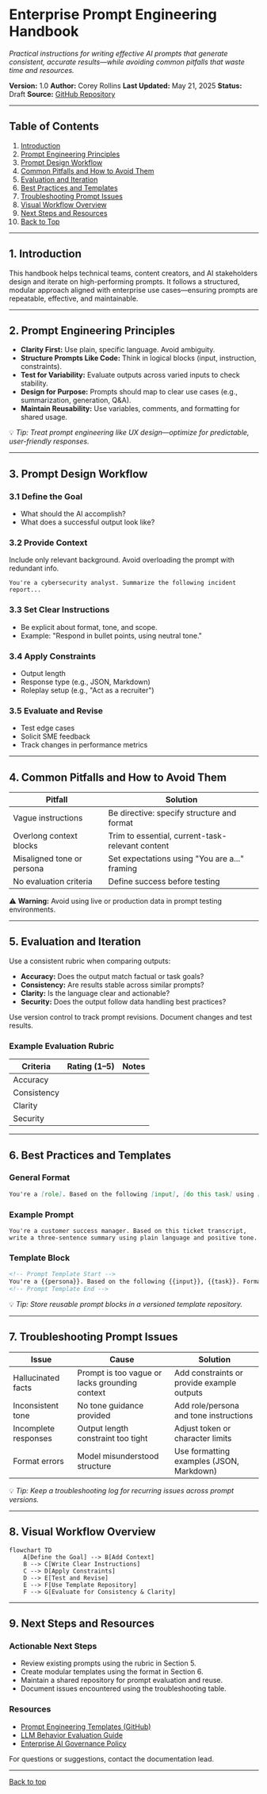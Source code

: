 # Enterprise Prompt Engineering Handbook

*Practical instructions for writing effective AI prompts that generate consistent, accurate results—while avoiding common pitfalls that waste time and resources.*

**Version:** 1.0
**Author:** Corey Rollins
**Last Updated:** May 21, 2025
**Status:** Draft
**Source:** [GitHub Repository](#)

---

## Table of Contents

1. [Introduction](#1-introduction)
2. [Prompt Engineering Principles](#2-prompt-engineering-principles)
3. [Prompt Design Workflow](#3-prompt-design-workflow)
4. [Common Pitfalls and How to Avoid Them](#4-common-pitfalls-and-how-to-avoid-them)
5. [Evaluation and Iteration](#5-evaluation-and-iteration)
6. [Best Practices and Templates](#6-best-practices-and-templates)
7. [Troubleshooting Prompt Issues](#7-troubleshooting-prompt-issues)
8. [Visual Workflow Overview](#8-visual-workflow-overview)
9. [Next Steps and Resources](#9-next-steps-and-resources)
10. [Back to Top](#enterprise-prompt-engineering-handbook)

---

## 1. Introduction

This handbook helps technical teams, content creators, and AI stakeholders design and iterate on high-performing prompts. It follows a structured, modular approach aligned with enterprise use cases—ensuring prompts are repeatable, effective, and maintainable.

---

## 2. Prompt Engineering Principles

* **Clarity First:** Use plain, specific language. Avoid ambiguity.
* **Structure Prompts Like Code:** Think in logical blocks (input, instruction, constraints).
* **Test for Variability:** Evaluate outputs across varied inputs to check stability.
* **Design for Purpose:** Prompts should map to clear use cases (e.g., summarization, generation, Q\&A).
* **Maintain Reusability:** Use variables, comments, and formatting for shared usage.

💡 *Tip: Treat prompt engineering like UX design—optimize for predictable, user-friendly responses.*

---

## 3. Prompt Design Workflow

### 3.1 Define the Goal

* What should the AI accomplish?
* What does a successful output look like?

### 3.2 Provide Context

Include only relevant background. Avoid overloading the prompt with redundant info.

```text
You're a cybersecurity analyst. Summarize the following incident report...
```

### 3.3 Set Clear Instructions

* Be explicit about format, tone, and scope.
* Example: "Respond in bullet points, using neutral tone."

### 3.4 Apply Constraints

* Output length
* Response type (e.g., JSON, Markdown)
* Roleplay setup (e.g., "Act as a recruiter")

### 3.5 Evaluate and Revise

* Test edge cases
* Solicit SME feedback
* Track changes in performance metrics

---

## 4. Common Pitfalls and How to Avoid Them

| Pitfall                    | Solution                                         |
| -------------------------- | ------------------------------------------------ |
| Vague instructions         | Be directive: specify structure and format       |
| Overlong context blocks    | Trim to essential, current-task-relevant content |
| Misaligned tone or persona | Set expectations using "You are a..." framing    |
| No evaluation criteria     | Define success before testing                    |

⚠️ **Warning:** Avoid using live or production data in prompt testing environments.

---

## 5. Evaluation and Iteration

Use a consistent rubric when comparing outputs:

* **Accuracy:** Does the output match factual or task goals?
* **Consistency:** Are results stable across similar prompts?
* **Clarity:** Is the language clear and actionable?
* **Security:** Does the output follow data handling best practices?

Use version control to track prompt revisions. Document changes and test results.

### Example Evaluation Rubric

| Criteria    | Rating (1–5) | Notes |
| ----------- | ------------ | ----- |
| Accuracy    |              |       |
| Consistency |              |       |
| Clarity     |              |       |
| Security    |              |       |

---

## 6. Best Practices and Templates

### General Format

```markdown
You're a [role]. Based on the following [input], [do this task] using [format/tone/length constraints].
```

### Example Prompt

```text
You're a customer success manager. Based on this ticket transcript, write a three-sentence summary using plain language and positive tone.
```

### Template Block

```markdown
<!-- Prompt Template Start -->
You're a {{persona}}. Based on the following {{input}}, {{task}}. Format as {{output_format}}.
<!-- Prompt Template End -->
```

💡 *Tip: Store reusable prompt blocks in a versioned template repository.*

---

## 7. Troubleshooting Prompt Issues

| Issue                | Cause                                          | Solution                                   |
| -------------------- | ---------------------------------------------- | ------------------------------------------ |
| Hallucinated facts   | Prompt is too vague or lacks grounding context | Add constraints or provide example outputs |
| Inconsistent tone    | No tone guidance provided                      | Add role/persona and tone instructions     |
| Incomplete responses | Output length constraint too tight             | Adjust token or character limits           |
| Format errors        | Model misunderstood structure                  | Use formatting examples (JSON, Markdown)   |

💡 *Tip: Keep a troubleshooting log for recurring issues across prompt versions.*

---

## 8. Visual Workflow Overview

```mermaid
flowchart TD
    A[Define the Goal] --> B[Add Context]
    B --> C[Write Clear Instructions]
    C --> D[Apply Constraints]
    D --> E[Test and Revise]
    E --> F[Use Template Repository]
    F --> G[Evaluate for Consistency & Clarity]
```

---

## 9. Next Steps and Resources

### Actionable Next Steps

* Review existing prompts using the rubric in Section 5.
* Create modular templates using the format in Section 6.
* Maintain a shared repository for prompt evaluation and reuse.
* Document issues encountered using the troubleshooting table.

### Resources

* [Prompt Engineering Templates (GitHub)](#)
* [LLM Behavior Evaluation Guide](#)
* [Enterprise AI Governance Policy](#)

For questions or suggestions, contact the documentation lead.

---

[Back to top](#enterprise-prompt-engineering-handbook)
